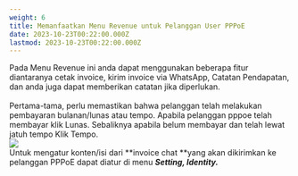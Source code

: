 ```yaml
---
weight: 6
title: Memanfaatkan Menu Revenue untuk Pelanggan User PPPoE
date: 2023-10-23T00:22:00.000Z
lastmod: 2023-10-23T00:22:00.000Z
---
```


Pada Menu Revenue ini anda dapat menggunakan beberapa fitur diantaranya cetak invoice, kirim invoice via WhatsApp, Catatan Pendapatan, dan anda juga dapat memberikan catatan jika diperlukan.\
\
Pertama-tama, perlu memastikan bahwa pelanggan telah melakukan pembayaran bulanan/lunas atau tempo. Apabila pelanggan pppoe telah membayar klik Lunas. Sebaliknya apabila belum membayar dan telah lewat jatuh tempo Klik Tempo.\
![](/assets/R1.PNG)\
Untuk mengatur konten/isi dari \*\*invoice chat \*\*yang akan dikirimkan ke pelanggan PPPoE dapat diatur di menu ***Setting, Identity.***
